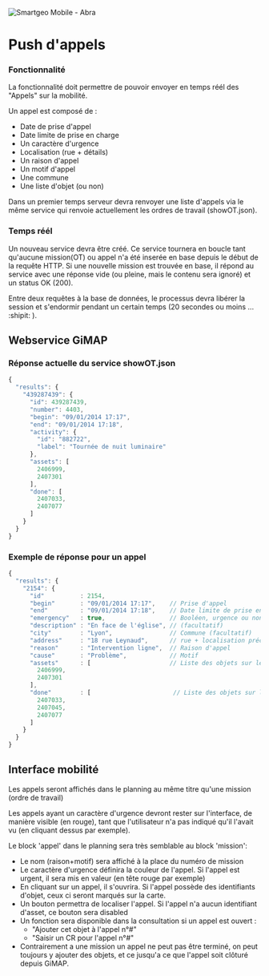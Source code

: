 ![Smartgeo Mobile - Abra](https://raw.github.com/gismartwaredev/smartgeomobile/dev/images/smartgeo-abra.png?token=487387__eyJzY29wZSI6IlJhd0Jsb2I6Z2lzbWFydHdhcmVkZXYvc21hcnRnZW9tb2JpbGUvZGV2L2ltYWdlcy9zbWFydGdlby1hYnJhLnBuZyIsImV4cGlyZXMiOjEzOTAyMzQwNzR9--af30b103f1680bf298d4094740b36839a47a9722 "Logo")

# Push d'appels

### Fonctionnalité

La fonctionnalité doit permettre de pouvoir envoyer en temps réél des "Appels" sur la mobilité. 

Un appel est composé de : 
* Date de prise d'appel
* Date limite de prise en charge
* Un caractère d'urgence
* Localisation (rue + détails)
* Un raison d'appel 
* Un motif d'appel 
* Une commune
* Une liste d'objet (ou non)

Dans un premier temps serveur devra renvoyer une liste d'appels via le même service qui renvoie actuellement les ordres de travail (showOT.json).

### Temps réél 

Un nouveau service devra être créé. Ce service tournera en boucle tant qu'aucune mission(OT) ou appel n'a été inserée en base depuis le début de la requête HTTP. Si une nouvelle mission est trouvée en base, il répond au service avec une réponse vide (ou pleine, mais le contenu sera ignoré) et un status OK (200).

Entre deux requêtes à la base de données, le processus devra libérer la session et s'endormir pendant un certain temps (20 secondes ou moins ... :shipit: ). 

## Webservice GiMAP 

### Réponse actuelle du service showOT.json

```javascript
{
  "results": {
    "439287439": {
      "id": 439287439,
      "number": 4403,
      "begin": "09/01/2014 17:17",
      "end": "09/01/2014 17:18",
      "activity": {
        "id": "882722",
        "label": "Tournée de nuit luminaire"
      },
      "assets": [
        2406999,
        2407301
      ],
      "done": [
        2407033,
        2407077
      ]
    }
  }
}
```

### Exemple de réponse pour un appel

```javascript
{
  "results": {
    "2154": {
      "id"          : 2154,
      "begin"       : "09/01/2014 17:17",    // Prise d'appel
      "end"         : "09/01/2014 17:18",    // Date limite de prise en charge
      "emergency"   : true,                  // Booléen, urgence ou non
      "description" : "En face de l'église", // (facultatif)
      "city"        : "Lyon",                // Commune (facultatif)
      "address"     : "18 rue Leynaud",      // rue + localisation précise (facultatif)
      "reason"      : "Intervention ligne",  // Raison d'appel
      "cause"       : "Problème",            // Motif
      "assets"      : [                      // Liste des objets sur lequels il pourrait y avoir un CR (facultatif)
        2406999,
        2407301
      ],
      "done"        : [                       // Liste des objets sur lequels un CR a déjà été saisi (facultatif)
        2407033,
        2407045,
        2407077
      ]
    }
  }
}
```

## Interface mobilité

Les appels seront affichés dans le planning au même titre qu'une mission (ordre de travail)

Les appels ayant un caractère d'urgence devront rester sur l'interface, de manière visible (en rouge), tant que l'utilisateur n'a pas indiqué qu'il l'avait vu (en cliquant dessus par exemple).

Le block 'appel' dans le planning sera très semblable au block 'mission':
* Le nom (raison+motif) sera affiché à la place du numéro de mission 
* Le caractère d'urgence définira la couleur de l'appel. Si l'appel est urgent, il sera mis en valeur (en tête rouge par exemple)
* En cliquant sur un appel, il s'ouvrira. Si l'appel possède des identifiants d'objet, ceux ci seront marqués sur la carte.
* Un bouton permettra de localiser l'appel. Si l'appel n'a aucun identifiant d'asset, ce bouton sera disabled 
* Un fonction sera disponible dans la consultation si un appel est ouvert : 
  - "Ajouter cet objet à l'appel n°#"
  - "Saisir un CR pour l'appel n°#"
* Contrairement a une mission un appel ne peut pas être terminé, on peut toujours y ajouter des objets, et ce jusqu'a ce que l'appel soit clôturé depuis GiMAP.
